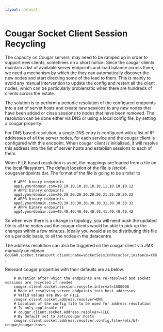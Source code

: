 ```yaml
---
layout: default
---
```

# Cougar Socket Client Session Recycling

The capacity on Cougar servers, may need to be ramped up in order to support new clients, sometimes on a short notice.
Since the cougar clients maintain a list of available server endpoints and load balance across them, we need a mechanism
by which the they can automatically discover the new nodes and start directing some of the load to them. This is mainly
to avoid any manual intervention to update the config and restart all the client nodes, which can be particularly
problematic when there are hundreds of clients across the estate.

The solution is to perform a periodic resolution of the configured endpoints into a set of server hosts and create new
sessions to any new nodes that have been added or close sessions to nodes that have been removed. The resolution can be
done either via DNS or using a local config file, by setting a cougar property.

For DNS based resolution, a single DNS entry is configured with a list of IP addresses of all the server nodes, for each
service and the cougar client is configured with this endpoint. When cougar client is initialised, it will resolve this
address into the list of server hosts and establish sessions to each of them.

When FILE based resolution is used, the mappings are loaded from a file on the local filesystem. The default location of
the file is /etc/bf-cougar/endpoints.dat. The format of the file is going to be similar to


        # APP1 binary endpoints
        app1.yourdomain.com=10.10.10.10,10.10.10.11,10.10.10.12
        # APP2 binary endpoints
        app2.yourdomain.com=20.20.20.20,20.20.20.21,20.20.20.22
        # APP3 binary endpoints
        app3.yourdomain.com=30.30.30.30,30.30.30.31,30.30.30.32
        # APP4 binary endpoints
        app4.yourdomain.com=40.40.40.40,40.40.40.41,40.40.40.42


So when ever there is a change in topology, you will need push the updated file to all the nodes and the cougar clients
would be able to pick up the changes within a few minutes. Ideally you would also be distributing this file on a periodic
basis, to all the nodes in the datacentre.

The address resolution can also be triggered on the cougar client via JMX manually on mbean
`CoUGAR.socket.transport.client:name=socketSessionRecycler,instance=XXX`.

Relevant cougar properties with their defaults are as below.

        # Duration after which the endpoints are re-resolved and socket sessions are recycled if needed
        cougar.client.socket.session.recycle.interval=1800000
        # Mode of resolving server endpoints into host addresses
        # Valid values are DNS or FILE
        cougar.client.socket.address.resolver=DNS
        # Location of the config file to be used for address resolution
        # Is only applicable if
        # cougar.client.socket.address.resolver=FILE
        # By default set to /etc/cougar.hosts
        cougar.client.socket.address.resolver.config.file=/etc/bf-cougar/cougar.hosts
